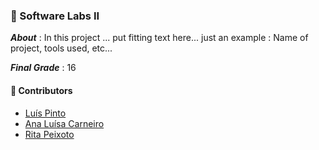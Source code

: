 ### :pushpin: Software Labs II

***About*** : In this project ... put fitting text here... just an example : Name of project, tools used, etc...

***Final Grade*** : 16

#### :handshake: Contributors 
- [Luís Pinto](https://github.com/L-Pinto)
- [Ana Luísa Carneiro](https://github.com/Analucar)
- [Rita Peixoto](https://github.com/rita-peixoto)
